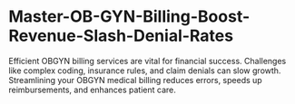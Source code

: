 # Master-OB-GYN-Billing-Boost-Revenue-Slash-Denial-Rates
Efficient OBGYN billing services are vital for financial success. Challenges like complex coding, insurance rules, and claim denials can slow growth. Streamlining your OBGYN medical billing reduces errors, speeds up reimbursements, and enhances patient care.
